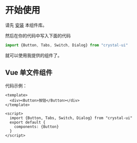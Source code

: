 # 开始使用

请先 [安装](#/doc/install) 本组件库。

然后在你的代码中写入下面的代码

```js
import {Button, Tabs, Switch, Dialog} from "crystal-ui"
```

就可以使用我提供的组件了。

## Vue 单文件组件

代码示例：

```vue
<template>
  <div><Button>按钮</Button></div>
</template>

<script>
  import {Button, Tabs, Switch, Dialog} from "crystal-ui"
  export default {
    components: {Button}
  }
</script>
```
